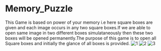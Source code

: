 # Memory_Puzzle
This Game is based on power of your memory i.e here square boxes are given and each image occurs in any two square boxes.If we are able to open same image in two different boxes simulataneously then these two boxes will be opened permanently.The purpose of this game is to open all Square boxes and initially the glance of all boxes is provided.
![1](https://user-images.githubusercontent.com/25868965/46375109-290c0f00-c6b0-11e8-9b9a-0fec68766273.png)
![2](https://user-images.githubusercontent.com/25868965/46375110-29a4a580-c6b0-11e8-9f36-864668cf59ab.png)
![3](https://user-images.githubusercontent.com/25868965/46375112-29a4a580-c6b0-11e8-87eb-8959372549d1.png)
